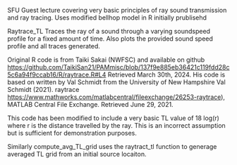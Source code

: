 SFU Guest lecture covering very basic principles of ray sound transmission and ray tracing. 
Uses modified bellhop model in R initially prublisehd 

Raytrace_TL Traces the ray of a sound through a varying soundspeed profile for a fixed amount of time. 
Also plots the provided sound speed profile and all traces generated. 

Original R code is from Taiki Sakai (NWFSC) and available on github https://github.com/TaikiSan21/PAMmisc/blob/137f9e885eb36421c119fdd28c5c6a94f9ccab16/R/raytrace.R#L4
Retrieved March 30th, 2024.  His code is based on written by Val Schmidt from the University of New Hampshire Val Schmidt (2021). raytrace
https://www.mathworks.com/matlabcentral/fileexchange/26253-raytrace), 
MATLAB Central File Exchange. Retrieved June 29, 2021.

This code has been modified to include a very basic TL value of 18 log(r) where r is the distance travelled by the ray. This is an incorrect assumption
but is sufficient for demonstration purposes.

Similarly compute_avg_TL_grid uses the raytract_tl function to generage averaged TL grid from an initial source locaiton. 
